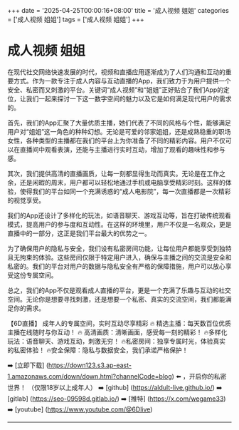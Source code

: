 +++
date = '2025-04-25T00:00:16+08:00'
title = '成人视频 姐姐'
categories = ['成人视频 姐姐']
tags = ['成人视频 姐姐']
+++

# 成人视频 姐姐

在现代社交网络快速发展的时代，视频和直播应用逐渐成为了人们沟通和互动的重要方式。作为一款专注于成人内容与互动直播的App，我们致力于为用户提供一个安全、私密而又刺激的平台。关键词“成人视频”和“姐姐”正好贴合了我们App的定位，让我们一起来探讨一下这一数字空间的魅力以及它是如何满足现代用户的需求的。

首先，我们的App汇聚了大量优质主播，她们代表了不同的风格与个性，能够满足用户对“姐姐”这一角色的种种幻想。无论是可爱的邻家姐姐，还是成熟稳重的职场女性，各种类型的主播都在我们的平台上为你准备了不同的精彩内容。用户不仅可以在直播间中观看表演，还能与主播进行实时互动，增加了观看的趣味性和参与感。

其次，我们提供高清的直播画质，让每一刻都显得生动而真实。无论是在工作之余，还是闲暇的周末，用户都可以轻松地通过手机或电脑享受精彩时刻。这样的体验，使得我们的平台如同一个充满诱惑的“成人电影院”，每一次直播都是一次精彩的视觉享受。

我们的App还设计了多样化的玩法，如语音聊天、游戏互动等，旨在打破传统观看模式，提高用户的参与度和互动性。在这样的环境里，用户不仅是一名观众，更是直播中的一部分，这正是我们平台最大的优势之一。

为了确保用户的隐私与安全，我们设有私密房间功能，让每位用户都能享受到独特且无拘束的体验。这些房间仅限于特定用户进入，确保与主播之间的交流是安全和私密的。我们的平台对用户的数据与隐私安全有严格的保障措施，用户可以放心享受这份专属空间。

总之，我们的App不仅是观看成人直播的平台，更是一个充满了乐趣与互动的社交空间。无论你是想要寻找刺激，还是想要一个私密、真实的交流空间，我们都能满足你的需求。

【6D直播】
成年人的专属空间，实时互动尽享精彩
🔥 精选主播：每天数百位优质主播在线随时与你互动！
🔥 高清画质：清晰画面，感受每一刻的精彩！
🔥多样化玩法：语音聊天、游戏互动，刺激无穷！
🔥私密房间：独享专属时光，体验真实的私密体验！
🔥安全保障：隐私与数据安全，我们承诺严格保护！

➡️ [立即下载] (https://down123.s3.ap-east-1.amazonaws.com/down/down.html?channelCode=blog) ⬅️ ，开启你的私密世界！
（仅限18岁以上成年人）
➡️ [github] (https://aldult-live.github.io/)
➡️ [gitlab] (https://seo-09598d.gitlab.io/)
➡️ [推特] (https://x.com/wegame33)
➡️ [youtube] (https://www.youtube.com/@6Dlive)

---
